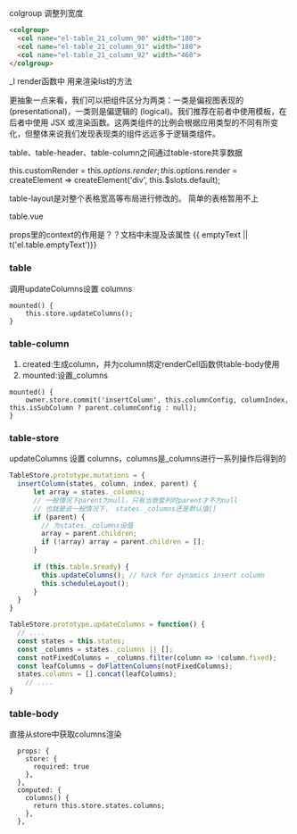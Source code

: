 colgroup 调整列宽度
````html
<colgroup>
  <col name="el-table_21_column_90" width="180">
  <col name="el-table_21_column_91" width="180">
  <col name="el-table_21_column_92" width="460">
</colgroup>
````

_l render函数中 用来渲染list的方法

更抽象一点来看，我们可以把组件区分为两类：一类是偏视图表现的 (presentational)，一类则是偏逻辑的 (logical)。我们推荐在前者中使用模板，在后者中使用 JSX 或渲染函数。这两类组件的比例会根据应用类型的不同有所变化，但整体来说我们发现表现类的组件远远多于逻辑类组件。

table、table-header、table-column之间通过table-store共享数据

this.customRender = this.$options.render;
this.$options.render = createElement => createElement('div', this.$slots.default);

table-layout是对整个表格宽高等布局进行修改的。 简单的表格暂用不上

table.vue
 
props里的context的作用是？？文档中未提及该属性
<slot name="append"></slot>
<slot name="empty">{{ emptyText || t('el.table.emptyText')}}</slot>

### table
调用updateColumns设置 columns

````
mounted() {
    this.store.updateColumns();
}     
````

### table-column
1. created:生成column，并为column绑定renderCell函数供table-body使用
2. mounted:设置_columns

  ````
  mounted() {
      owner.store.commit('insertColumn', this.columnConfig, columnIndex, this.isSubColumn ? parent.columnConfig : null);
  }
  ````

### table-store
updateColumns 设置 columns，columns是_columns进行一系列操作后得到的

````js
TableStore.prototype.mutations = {
  insertColumn(states, column, index, parent) {
      let array = states._columns;
      // 一般情况下parent为null，只有当嵌套列时parent才不为null
      // 也就是说一般情况下， states._columns还是默认值[]
      if (parent) {
        // 为states._columns设值
        array = parent.children;
        if (!array) array = parent.children = [];
      }
      
      if (this.table.$ready) {
        this.updateColumns(); // hack for dynamics insert column
        this.scheduleLayout();
      }
  }
}
````

`````js
TableStore.prototype.updateColumns = function() {
  // ....
  const states = this.states;
  const _columns = states._columns || [];
  const notFixedColumns = _columns.filter(column => !column.fixed);
  const leafColumns = doFlattenColumns(notFixedColumns);
  states.columns = [].concat(leafColumns);
    // ....
}
`````

### table-body
直接从store中获取columns渲染

````
  props: {
    store: {
      required: true
    },
  },
  computed: {
    columns() {
      return this.store.states.columns;
    },
  },
````
